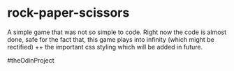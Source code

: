 # rock-paper-scissors

A simple game that was not so simple to code. Right now the code is almost done, safe for the fact that, this game plays into infinity (which might be rectified) ++ the important css styling which will be added in future.

#theOdinProject
